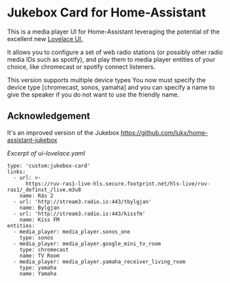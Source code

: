 # Jukebox Card for Home-Assistant

This is a media player UI for Home-Assistant leveraging the potential of the excellent new
[Lovelace UI.](https://www.home-assistant.io/lovelace/)

It allows you to configure a set of web radio stations (or possibly other radio media IDs such as spotify), and
play them to media player entities of your choice, like chromecast or spotify connect listeners.

This version supports multiple device types 
You now must specify the device type [chromecast, sonos, yamaha]
and you can specify a name to give the speaker if you do not want to use the friendly name.

## Acknowledgement
It's an improved version of the Jukebox https://github.com/lukx/home-assistant-jukebox

*Excerpt of ui-lovelace.yaml*
```
type: 'custom:jukebox-card'
links:
  - url: >-
      https://ruv-ras1-live-hls.secure.footprint.net/hls-live/ruv-ras1/_definst_/live.m3u8
    name: Rás 2
  - url: 'http://stream3.radio.is:443/tbylgjan'
    name: Bylgjan
  - url: 'http://stream3.radio.is:443/kissfm'
    name: Kiss FM
entities:
  - media_player: media_player.sonos_one
    type: sonos
  - media_player: media_player.google_mini_tv_room
    type: chromecast
    name: TV Room
  - media_player: media_player.yamaha_receiver_living_room
    type: yamaha
    name: Yamaha

```
